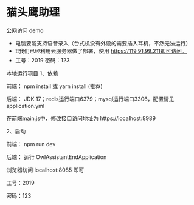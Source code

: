 # 猫头鹰助理
公网访问 demo
- 电脑要能支持语音录入（台式机没有外设的需要插入耳机，不然无法运行）
-
  ❗️❗️我们已经利用云服务器做了部署，使用 https://119.91.99.211即可访问。
-
  工号：2019
  密码：123

本地运行项目
1、依赖

前端： npm install 或 yarn install (推荐)

后端： JDK 17；redis运行端口6379；mysql运行端口3306，配置请见application.yml

在前端main.js中，修改接口访问地址为 https://localhost:8989

2、启动

前端： npm run dev

后端： 运行 OwlAssistantEndApplication

浏览器访问 localhost:8085 即可

工号：2019

密码：123




